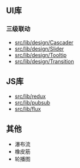 ## UI库
### 三级联动
- [src/lib/design/Cascader](https://github.com/chiyu-git/chiyu-demo/tree/master/src/lib/design/Cascader)
- [src/lib/design/Slider](https://github.com/chiyu-git/chiyu-demo/tree/master/src/lib/design/Slider)
- [src/lib/design/Tooltip](https://github.com/chiyu-git/chiyu-demo/tree/master/src/lib/design/Tooltip)
- [src/lib/design/Transition](https://github.com/chiyu-git/chiyu-demo/tree/master/src/lib/design/Transition)
## JS库
- [src/lib/redux](https://github.com/chiyu-git/chiyu-demo/tree/master/src/lib/redux)
- [src/lib/pubsub](https://github.com/chiyu-git/chiyu-demo/tree/master/src/lib/redux)
- [src/lib/flux](https://github.com/chiyu-git/chiyu-demo/tree/master/src/lib/redux)
## 其他
- 瀑布流
- 橡皮筋
- 轮播图
